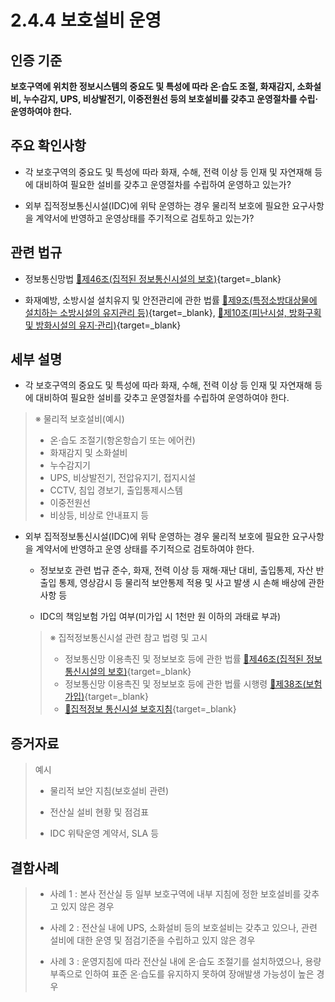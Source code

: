 # 2.4.4 보호설비 운영

## 인증 기준

**보호구역에 위치한 정보시스템의 중요도 및 특성에 따라 온·습도 조절, 화재감지, 소화설비, 누수감지, UPS, 비상발전기, 이중전원선 등의 보호설비를 갖추고 운영절차를 수립·운영하여야 한다.**

## 주요 확인사항

- 각 보호구역의 중요도 및 특성에 따라 화재, 수해, 전력 이상 등 인재 및 자연재해 등에 대비하여 필요한 설비를 갖추고 운영절차를 수립하여 운영하고 있는가?

- 외부 집적정보통신시설(IDC)에 위탁 운영하는 경우 물리적 보호에 필요한 요구사항을 계약서에 반영하고 운영상태를 주기적으로 검토하고 있는가?

## 관련 법규

- 정보통신망법 [🔗제46조(집적된 정보통신시설의 보호)](https://www.law.go.kr/법령/정보통신망이용촉진및정보보호등에관한법률/제46조 "새 창에서 열기"){target=_blank}

- 화재예방, 소방시설 설치유지 및 안전관리에 관한 법률 [🔗제9조(특정소방대상물에 설치하는 소방시설의 유지관리 등)](https://www.law.go.kr/법령/화재예방,소방시설설치ㆍ유지및안전관리에관한법률/제9조 "새 창에서 열기"){target=_blank}, [🔗제10조(피난시설, 방화구획 및 방화시설의 유지·관리)](https://www.law.go.kr/법령/화재예방,소방시설설치ㆍ유지및안전관리에관한법률/제10조 "새 창에서 열기"){target=_blank}

## 세부 설명

- 각 보호구역의 중요도 및 특성에 따라 화재, 수해, 전력 이상 등 인재 및 자연재해 등에 대비하여 필요한 설비를 갖추고 운영절차를 수립하여 운영하여야 한다.
>
> ※ 물리적 보호설비(예시)
>
> - 온·습도 조절기(항온항습기 또는 에어컨)
> - 화재감지 및 소화설비
> - 누수감지기
> - UPS, 비상발전기, 전압유지기, 접지시설
> - CCTV, 침입 경보기, 출입통제시스템
> - 이중전원선
> - 비상등, 비상로 안내표지 등

- 외부 집적정보통신시설(IDC)에 위탁 운영하는 경우 물리적 보호에 필요한 요구사항을 계약서에 반영하고 운영 상태를 주기적으로 검토하여야 한다.

    - 정보보호 관련 법규 준수, 화재, 전력 이상 등 재해·재난 대비, 출입통제, 자산 반출입 통제, 영상감시 등 물리적 보안통제 적용 및 사고 발생 시 손해 배상에 관한 사항 등

    - IDC의 책임보험 가입 여부(미가입 시 1천만 원 이하의 과태료 부과)
    >
    > ※ 집적정보통신시설 관련 참고 법령 및 고시
    >
    > - 정보통신망 이용촉진 및 정보보호 등에 관한 법률 [🔗제46조(집적된 정보통신시설의 보호)](https://www.law.go.kr/법령/정보통신망이용촉진및정보보호등에관한법률/제46조 "새 창에서 열기"){target=_blank}
    > - 정보통신망 이용촉진 및 정보보호 등에 관한 법률 시행령 [🔗제38조(보험가입)](https://www.law.go.kr/법령/정보통신망이용촉진및정보보호등에관한법률시행령/제38조 "새 창에서 열기"){target=_blank}
    > - [🔗집적정보 통신시설 보호지침](https://www.law.go.kr/행정규칙/집적정보통신시설보호지침 "새 창에서 열기"){target=_blank}

## 증거자료

> 예시
>
> - 물리적 보안 지침(보호설비 관련)
>
> - 전산실 설비 현황 및 점검표
>
> - IDC 위탁운영 계약서, SLA 등

## 결함사례

> - 사례 1 : 본사 전산실 등 일부 보호구역에 내부 지침에 정한 보호설비를 갖추고 있지 않은 경우
>
> - 사례 2 : 전산실 내에 UPS, 소화설비 등의 보호설비는 갖추고 있으나, 관련 설비에 대한 운영 및 점검기준을 수립하고 있지 않은 경우
>
> - 사례 3 : 운영지침에 따라 전산실 내에 온·습도 조절기를 설치하였으나, 용량 부족으로 인하여 표준 온·습도를 유지하지 못하여 장애발생 가능성이 높은 경우
